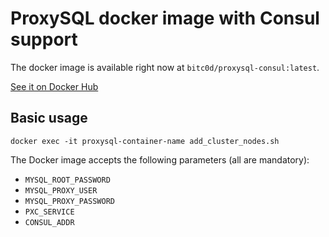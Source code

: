 ProxySQL docker image with Consul support
===================================

The docker image is available right now at `bitc0d/proxysql-consul:latest`.

[See it on Docker Hub](https://hub.docker.com/r/bitc0d/proxysql-consul)

Basic usage
-----------

`docker exec -it proxysql-container-name add_cluster_nodes.sh`

The Docker image accepts the following parameters (all are mandatory):
* `MYSQL_ROOT_PASSWORD`
* `MYSQL_PROXY_USER`
* `MYSQL_PROXY_PASSWORD`
* `PXC_SERVICE`
* `CONSUL_ADDR`

